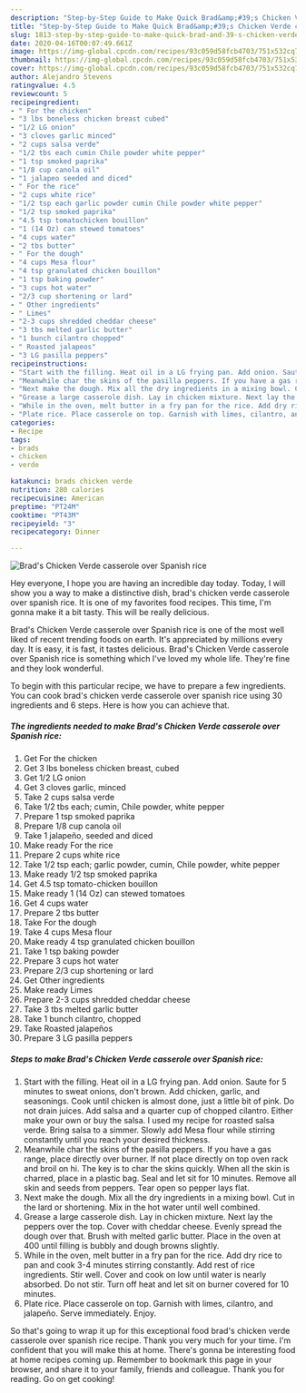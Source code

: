```yaml
---
description: "Step-by-Step Guide to Make Quick Brad&amp;#39;s Chicken Verde casserole over Spanish rice"
title: "Step-by-Step Guide to Make Quick Brad&amp;#39;s Chicken Verde casserole over Spanish rice"
slug: 1813-step-by-step-guide-to-make-quick-brad-and-39-s-chicken-verde-casserole-over-spanish-rice
date: 2020-04-16T00:07:49.661Z
image: https://img-global.cpcdn.com/recipes/93c059d58fcb4703/751x532cq70/brads-chicken-verde-casserole-over-spanish-rice-recipe-main-photo.jpg
thumbnail: https://img-global.cpcdn.com/recipes/93c059d58fcb4703/751x532cq70/brads-chicken-verde-casserole-over-spanish-rice-recipe-main-photo.jpg
cover: https://img-global.cpcdn.com/recipes/93c059d58fcb4703/751x532cq70/brads-chicken-verde-casserole-over-spanish-rice-recipe-main-photo.jpg
author: Alejandro Stevens
ratingvalue: 4.5
reviewcount: 5
recipeingredient:
- " For the chicken"
- "3 lbs boneless chicken breast cubed"
- "1/2 LG onion"
- "3 cloves garlic minced"
- "2 cups salsa verde"
- "1/2 tbs each cumin Chile powder white pepper"
- "1 tsp smoked paprika"
- "1/8 cup canola oil"
- "1 jalapeo seeded and diced"
- " For the rice"
- "2 cups white rice"
- "1/2 tsp each garlic powder cumin Chile powder white pepper"
- "1/2 tsp smoked paprika"
- "4.5 tsp tomatochicken bouillon"
- "1 (14 Oz) can stewed tomatoes"
- "4 cups water"
- "2 tbs butter"
- " For the dough"
- "4 cups Mesa flour"
- "4 tsp granulated chicken bouillon"
- "1 tsp baking powder"
- "3 cups hot water"
- "2/3 cup shortening or lard"
- " Other ingredients"
- " Limes"
- "2-3 cups shredded cheddar cheese"
- "3 tbs melted garlic butter"
- "1 bunch cilantro chopped"
- " Roasted jalapeos"
- "3 LG pasilla peppers"
recipeinstructions:
- "Start with the filling. Heat oil in a LG frying pan. Add onion. Saute for 5 minutes to sweat onions, don&#39;t brown. Add chicken, garlic, and seasonings. Cook until chicken is almost done, just a little bit of pink. Do not drain juices. Add salsa and a quarter cup of chopped cilantro. Either make your own or buy the salsa. I used my recipe for roasted salsa verde. Bring salsa to a simmer. Slowly add Mesa flour while stirring constantly until you reach your desired thickness."
- "Meanwhile char the skins of the pasilla peppers. If you have a gas range, place directly over burner. If not place directly on top oven rack and broil on hi. The key is to char the skins quickly. When all the skin is charred, place in a plastic bag. Seal and let sit for 10 minutes. Remove all skin and seeds from peppers. Tear open so pepper lays flat."
- "Next make the dough. Mix all the dry ingredients in a mixing bowl. Cut in the lard or shortening. Mix in the hot water until well combined."
- "Grease a large casserole dish. Lay in chicken mixture. Next lay the peppers over the top. Cover with cheddar cheese. Evenly spread the dough over that. Brush with melted garlic butter. Place in the oven at 400 until filling is bubbly and dough browns slightly."
- "While in the oven, melt butter in a fry pan for the rice. Add dry rice to pan and cook 3-4 minutes stirring constantly. Add rest of rice ingredients. Stir well. Cover and cook on low until water is nearly absorbed. Do not stir. Turn off heat and let sit on burner covered for 10 minutes."
- "Plate rice. Place casserole on top. Garnish with limes, cilantro, and jalapeño. Serve immediately. Enjoy."
categories:
- Recipe
tags:
- brads
- chicken
- verde

katakunci: brads chicken verde 
nutrition: 280 calories
recipecuisine: American
preptime: "PT24M"
cooktime: "PT43M"
recipeyield: "3"
recipecategory: Dinner

---
```



![Brad&#39;s Chicken Verde casserole over Spanish rice](https://img-global.cpcdn.com/recipes/93c059d58fcb4703/751x532cq70/brads-chicken-verde-casserole-over-spanish-rice-recipe-main-photo.jpg)

Hey everyone, I hope you are having an incredible day today. Today, I will show you a way to make a distinctive dish, brad&#39;s chicken verde casserole over spanish rice. It is one of my favorites food recipes. This time, I'm gonna make it a bit tasty. This will be really delicious.



Brad&#39;s Chicken Verde casserole over Spanish rice is one of the most well liked of recent trending foods on earth. It's appreciated by millions every day. It is easy, it is fast, it tastes delicious. Brad&#39;s Chicken Verde casserole over Spanish rice is something which I've loved my whole life. They're fine and they look wonderful.


To begin with this particular recipe, we have to prepare a few ingredients. You can cook brad&#39;s chicken verde casserole over spanish rice using 30 ingredients and 6 steps. Here is how you can achieve that.

<!--inarticleads1-->

##### The ingredients needed to make Brad&#39;s Chicken Verde casserole over Spanish rice:

1. Get  For the chicken
1. Get 3 lbs boneless chicken breast, cubed
1. Get 1/2 LG onion
1. Get 3 cloves garlic, minced
1. Take 2 cups salsa verde
1. Take 1/2 tbs each; cumin, Chile powder, white pepper
1. Prepare 1 tsp smoked paprika
1. Prepare 1/8 cup canola oil
1. Take 1 jalapeño, seeded and diced
1. Make ready  For the rice
1. Prepare 2 cups white rice
1. Take 1/2 tsp each; garlic powder, cumin, Chile powder, white pepper
1. Make ready 1/2 tsp smoked paprika
1. Get 4.5 tsp tomato-chicken bouillon
1. Make ready 1 (14 Oz) can stewed tomatoes
1. Get 4 cups water
1. Prepare 2 tbs butter
1. Take  For the dough
1. Take 4 cups Mesa flour
1. Make ready 4 tsp granulated chicken bouillon
1. Take 1 tsp baking powder
1. Prepare 3 cups hot water
1. Prepare 2/3 cup shortening or lard
1. Get  Other ingredients
1. Make ready  Limes
1. Prepare 2-3 cups shredded cheddar cheese
1. Take 3 tbs melted garlic butter
1. Take 1 bunch cilantro, chopped
1. Take  Roasted jalapeños
1. Prepare 3 LG pasilla peppers




<!--inarticleads2-->

##### Steps to make Brad&#39;s Chicken Verde casserole over Spanish rice:

1. Start with the filling. Heat oil in a LG frying pan. Add onion. Saute for 5 minutes to sweat onions, don&#39;t brown. Add chicken, garlic, and seasonings. Cook until chicken is almost done, just a little bit of pink. Do not drain juices. Add salsa and a quarter cup of chopped cilantro. Either make your own or buy the salsa. I used my recipe for roasted salsa verde. Bring salsa to a simmer. Slowly add Mesa flour while stirring constantly until you reach your desired thickness.
1. Meanwhile char the skins of the pasilla peppers. If you have a gas range, place directly over burner. If not place directly on top oven rack and broil on hi. The key is to char the skins quickly. When all the skin is charred, place in a plastic bag. Seal and let sit for 10 minutes. Remove all skin and seeds from peppers. Tear open so pepper lays flat.
1. Next make the dough. Mix all the dry ingredients in a mixing bowl. Cut in the lard or shortening. Mix in the hot water until well combined.
1. Grease a large casserole dish. Lay in chicken mixture. Next lay the peppers over the top. Cover with cheddar cheese. Evenly spread the dough over that. Brush with melted garlic butter. Place in the oven at 400 until filling is bubbly and dough browns slightly.
1. While in the oven, melt butter in a fry pan for the rice. Add dry rice to pan and cook 3-4 minutes stirring constantly. Add rest of rice ingredients. Stir well. Cover and cook on low until water is nearly absorbed. Do not stir. Turn off heat and let sit on burner covered for 10 minutes.
1. Plate rice. Place casserole on top. Garnish with limes, cilantro, and jalapeño. Serve immediately. Enjoy.




So that's going to wrap it up for this exceptional food brad&#39;s chicken verde casserole over spanish rice recipe. Thank you very much for your time. I'm confident that you will make this at home. There's gonna be interesting food at home recipes coming up. Remember to bookmark this page in your browser, and share it to your family, friends and colleague. Thank you for reading. Go on get cooking!
